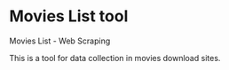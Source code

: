 Movies List tool
================

Movies List - Web Scraping

This is a tool for data collection in movies download sites.
